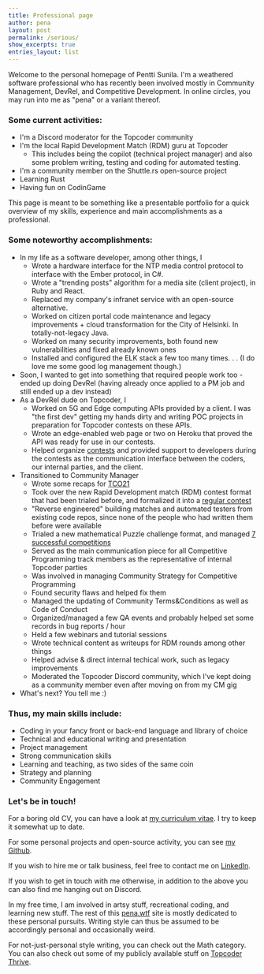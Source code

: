 ```yaml
---
title: Professional page
author: pena
layout: post
permalink: /serious/
show_excerpts: true
entries_layout: list
---
```


Welcome to the personal homepage of Pentti Sunila. I'm a weathered software professional who has recently been involved mostly in Community Management, DevRel, and Competitive Development. In online circles, you may run into me as "pena" or a variant thereof.

###  Some current activities:

* I'm a Discord moderator for the Topcoder community
* I'm the local Rapid Development Match (RDM) guru at Topcoder
  * This includes being the copilot (technical project manager) and also some problem writing, testing and coding for automated testing.
* I'm a community member on the Shuttle.rs open-source project
* Learning Rust
* Having fun on CodinGame

This page is meant to be something like a presentable portfolio for a quick overview of my skills, experience and main accomplishments as a professional.

### Some noteworthy accomplishments:

* In my life as a software developer, among other things, I
  * Wrote a hardware interface for the NTP media control protocol to interface with the Ember protocol, in C#.
  * Wrote a "trending posts" algorithm for a media site (client project), in Ruby and React.
  * Replaced my company's infranet service with an open-source alternative.
  * Worked on citizen portal code maintenance and legacy improvements + cloud transformation for the City of Helsinki. In totally-not-legacy Java.
  * Worked on many security improvements, both found new vulnerabilities and fixed already known ones
  * Installed and configured the ELK stack a few too many times. . . (I do love me some good log management though.)
* Soon, I wanted to get into something that required people work too - ended up doing DevRel (having already once applied to a PM job and still ended up a dev instead)
* As a DevRel dude on Topcoder, I 
  * Worked on 5G and Edge computing APIs provided by a client. I was "the first dev" getting my hands dirty and writing POC projects in preparation for Topcoder contests on these APIs.
  * Wrote an edge-enabled web page or two on Heroku that proved the API was ready for use in our contests.
  * Helped organize [contests](https://www.topcoder.com/challenges?bucket=allPast&search=EdgeNet&tracks[DS]=true&tracks[Des]=true&tracks[Dev]=true&tracks[QA]=true&types[]=CH&types[]=F2F&types[]=TSK) and provided support to developers during the contests as the communication interface between the coders, our internal parties, and the client.
* Transitioned to Community Manager
  * Wrote some recaps for [TCO21](https://www.topcoder.com/blog/?s=TCO21&so=&o=)
  * Took over the new Rapid Development match (RDM) contest format that had been trialed before, and formalized it into a [regular contest](https://www.topcoder.com/challenges?bucket=allPast&search=RDM&tracks[DS]=true&tracks[Des]=true&tracks[Dev]=true&tracks[QA]=true&types[]=CH&types[]=F2F&types[]=TSK)
  * "Reverse engineered" building matches and automated testers from existing code repos, since none of the people who had written them before were available
  * Trialed a new mathematical Puzzle challenge format, and managed [7 successful competitions](https://www.topcoder.com/challenges?bucket=allPast&search=Puzzle&tracks[DS]=true&tracks[Des]=true&tracks[Dev]=true&tracks[QA]=true&types[]=CH&types[]=F2F&types[]=TSK)
  * Served as the main communication piece for all Competitive Programming track members as the representative of internal Topcoder parties
  * Was involved in managing Community Strategy for Competitive Programming
  * Found security flaws and helped fix them
  * Managed the updating of Community Terms&Conditions as well as Code of Conduct
  * Organized/managed a few QA events and probably helped set some records in bug reports / hour
  * Held a few webinars and tutorial sessions
  * Wrote technical content as writeups for RDM rounds among other things
  * Helped advise & direct internal techical work, such as legacy improvements
  * Moderated the Topcoder Discord community, which I've kept doing as a community member even after moving on from my CM gig
* What's next? You tell me :)

### Thus, my main skills include:
* Coding in your fancy front or back-end language and library of choice
* Technical and educational writing and presentation
* Project management
* Strong communication skills
* Learning and teaching, as two sides of the same coin
* Strategy and planning
* Community Engagement

### Let's be in touch!

For a boring old CV, you can have a look at [my curriculum vitae](https://github.com/gingerdeer/cv/blob/master/cv.pdf). I try to keep it somewhat up to date.

For some personal projects and open-source activity, you can see [my Github](https://github.com/gingerdeer). 

If you wish to hire me or talk business, feel free to contact me on [LinkedIn](https://www.linkedin.com/in/pentti-sunila-a967a1123/).

If you wish to get in touch with me otherwise, in addition to the above you can also find me hanging out on Discord.

In my free time, I am involved in artsy stuff, recreational coding, and learning new stuff. The rest of this [pena.wtf](https://pena.wtf) site is mostly dedicated to these personal pursuits. Writing style can thus be assumed to be accordingly personal and occasionally weird.

For not-just-personal style writing, you can check out the Math category. You can also check out some of my publicly available stuff on [Topcoder Thrive](https://www.topcoder.com/thrive/search?author=Pentti%20Sunila).

